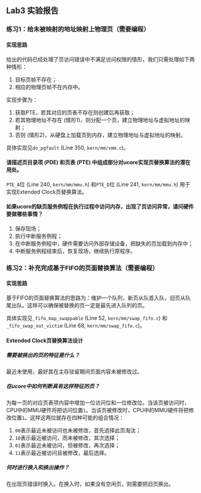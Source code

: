 ## Lab3 实验报告

### 练习1：给未被映射的地址映射上物理页（需要编程）

#### 实现思路

给出的代码已经处理了页访问错误中不满足访问权限的情形，我们只需处理如下两种情形：

1. 目标页帧不存在；
2. 相应的物理页帧不在内存中。

实现步骤为：

1. 获取PTE，若其对应的页表不存在则创建后再获取；
2. 若其物理地址不存在 (情形1)，则分配一个页，建立物理地址与虚拟地址的映射；
3. 否则 (情形2)，从硬盘上加载页到内存，建立物理地址与虚拟地址的映射。

具体实现见`do_pgfault` (Line 350, `kern/mm/vmm.c`)。

#### 请描述页目录项 (PDE) 和页表 (PTE) 中组成部分对ucore实现页替换算法的潜在用处。

`PTE_A`位 (Line 240, `kern/mm/mmu.h`) 和`PTE_D`位 (Line 241, `kern/mm/mmu.h`) 用于实现Extended Clock页替换算法。

#### 如果ucore的缺页服务例程在执行过程中访问内存，出现了页访问异常，请问硬件要做哪些事情？

1. 保存现场；
2. 执行中断服务例程；
3. 在中断服务例程中，硬件需要访问外部存储设备，把缺失的页加载到内存中；
4. 中断服务例程结束后，恢复现场，继续执行原程序。

### 练习2：补充完成基于FIFO的页面替换算法（需要编程）

#### 实现思路

基于FIFO的页面替换算法的思路为：维护一个队列，新页从队首入队，旧页从队尾出队。这样可以确保被替换的页一定是最先进入队列的页。

具体实现见`_fifo_map_swappable` (Line 52, `kern/mm/swap_fifo.c`) 和 `_fifo_swap_out_victim` (Line 68, `kern/mm/swap_fifo.c`)。

#### Extended Clock页替换算法设计

##### 需要被换出的页的特征是什么？

最近未使用，最好其在主存驻留期间页面内容未被修改过。

##### 在ucore中如何判断具有这样特征的页？

为每一页的对应页表项内容中增加一位访问位和一位修改位。当该页被访问时，CPU中的MMU硬件将把访问位置`1`。当该页被修改时，CPU中的MMU硬件将把修改位置`1`。这样这两位就存在四种可能的组合情况：

1. `00`表示最近未被访问也未被修改，首先选择此页淘汰；
2. `10`表示最近被访问，而未被修改，其次选择；
3. `01`表示最近未被访问，但被修改，再次选择；
4. `11`表示最近被访问且被修改，最后选择。

##### 何时进行换入和换出操作？

在出现页错误时换入。在换入时，如果没有空闲页，则需要把旧页换出。
